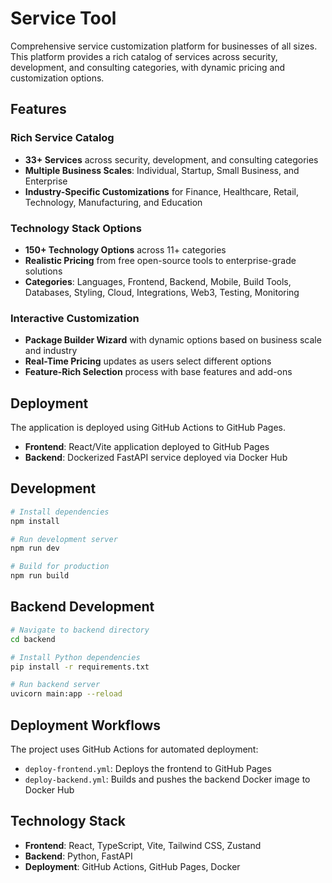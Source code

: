 # Service Tool

Comprehensive service customization platform for businesses of all sizes. This platform provides a rich catalog of services across security, development, and consulting categories, with dynamic pricing and customization options.

## Features

### Rich Service Catalog
- **33+ Services** across security, development, and consulting categories
- **Multiple Business Scales**: Individual, Startup, Small Business, and Enterprise
- **Industry-Specific Customizations** for Finance, Healthcare, Retail, Technology, Manufacturing, and Education

### Technology Stack Options
- **150+ Technology Options** across 11+ categories
- **Realistic Pricing** from free open-source tools to enterprise-grade solutions
- **Categories**: Languages, Frontend, Backend, Mobile, Build Tools, Databases, Styling, Cloud, Integrations, Web3, Testing, Monitoring

### Interactive Customization
- **Package Builder Wizard** with dynamic options based on business scale and industry
- **Real-Time Pricing** updates as users select different options
- **Feature-Rich Selection** process with base features and add-ons

## Deployment

The application is deployed using GitHub Actions to GitHub Pages.

- **Frontend**: React/Vite application deployed to GitHub Pages
- **Backend**: Dockerized FastAPI service deployed via Docker Hub

## Development

```bash
# Install dependencies
npm install

# Run development server
npm run dev

# Build for production
npm run build
```

## Backend Development

```bash
# Navigate to backend directory
cd backend

# Install Python dependencies
pip install -r requirements.txt

# Run backend server
uvicorn main:app --reload
```

## Deployment Workflows

The project uses GitHub Actions for automated deployment:

- `deploy-frontend.yml`: Deploys the frontend to GitHub Pages
- `deploy-backend.yml`: Builds and pushes the backend Docker image to Docker Hub

## Technology Stack

- **Frontend**: React, TypeScript, Vite, Tailwind CSS, Zustand
- **Backend**: Python, FastAPI
- **Deployment**: GitHub Actions, GitHub Pages, Docker
